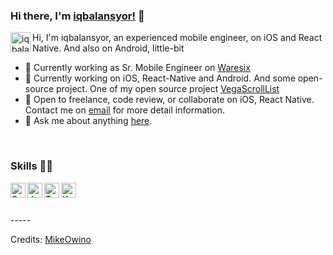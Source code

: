 ### Hi there, I'm [iqbalansyor!](https://github.com/iqbalansyor) 👋

<a href="https://www.linkedin.com/in/iqbal-ansyori-01481270/">
  <img align="left" alt="iqbalansyor | LinkedIn" height="32" width="32" src="https://cdn.jsdelivr.net/npm/simple-icons@v4/icons/linkedin.svg" />
</a>

Hi, I'm iqbalansyor, an experienced mobile engineer, on iOS and React Native. And also on Android, little-bit

- 🔭 Currently working as Sr. Mobile Engineer on [Waresix](https://waresix.com/)
- 🌱 Currently working on iOS, React-Native and Android. And some open-source project. One of my open source project [VegaScrollList](https://github.com/iqbalansyor/react-native-vega-scroll-list)
- 👯 Open to freelance, code review, or collaborate on iOS, React Native. Contact me on [email](mailto:ansyori.iqbal@gmail.com) for more detail information.
- 💬 Ask me about anything [here](https://github.com/iqbalansyor/iqbalansyor/issues). 
<br>

### Skills 👨‍💻

<img align="left" alt="Swift" width="24px" src="https://cdn.jsdelivr.net/npm/simple-icons@3.2.0/icons/swift.svg" />
<img align="left" alt="JavaScript" width="24px" src="https://cdn.jsdelivr.net/npm/simple-icons@3.2.0/icons/javascript.svg" />
<img align="left" alt="Typescript" width="24px" src="https://cdn.jsdelivr.net/npm/simple-icons@3.2.0/icons/typescript.svg" />
<img align="left" alt="Kotlin" width="24px" src="https://cdn.jsdelivr.net/npm/simple-icons@3.2.0/icons/kotlin.svg" />

<br>
<br>
<br>
-----

Credits: [MikeOwino](https://github.com/MikeOwino)
